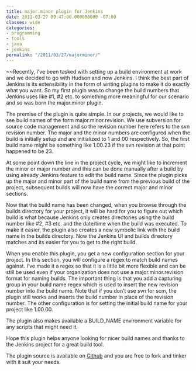 ```yaml
---
title: major.minor plugin for Jenkins
date: 2011-03-27 09:47:00.000000000 -07:00
classes: wide
categories:
- programming
- tools
- java
- jenkins
permalink: "/2011/03/27/majorminor/"
---
```


~~Recently, I’ve been tasked with setting up a build environment at work
and we decided to go with Hudson and now Jenkins. I think the best part
of Jenkins is its extensibility in the form of writing plugins to make
it do exactly what you want. So my first plugin was to change the build
numbers that Jenkins uses like \#1, \#2 etc. to something more
meaningful for our scenario and so was born the major.minor plugin.

The premise of the plugin is quite simple. In our projects, we would
like to see build names of the form major.minor.revision. We use
subversion for source code management and so the revision number here
refers to the svn revision number. The major and the minor numbers are
configured when the build is initially setup and are initialized to 1
and 00 respectively. So, the first build name might be something like
1.00.23 if the svn revision at that point happened to be 23.

At some point down the line in the project cycle, we might like to
increment the minor or major number and this can be done manually after
a build by using already Jenkins feature to edit the build name. Since
the plugin picks up the major and minor part of the build name from the
previous build of the project, subsequent builds will now have the
correct major and minor sections.

Now that the build name has been changed, when you browse through the
builds directory for your project, it will be hard for you to figure out
which build is what because Jenkins only creates directories using the
build number like \#2, \#3 etc. and the date/time when the build was
executed. To make it easier, the plugin also creates a new symbolic link
with the build name in the builds directory. Now the Jenkins UI and
builds directory matches and its easier for you to get to the right
build.

When you enable this plugin, you get a new configuration section for
your project. In this section, you will configure a regex to match build
names against. I’ve made it a regex so that it is a little bit more
flexible and can be still be used even if your organization does not use
a major.minor.revision format for naming builds. The important thing is
that you add a capturing group in your build name regex which is used to
insert the new revision number into the build name. Note that if you
don’t use svn for scm, the plugin still works and inserts the build
number in place of the revision number. The other configuration is for
setting the initial build name for your project like 1.00.00.

The plugin also makes available a BUILD\_NAME environment variable for
any scripts that might need it.

Hope this plugin helps anyone looking for nicer build names and thanks
to the Jenkins project for a great build tool.

The plugin source is available on
[Github](https://github.com/nithint/major.minor) and you are free to
fork and tinker with it suit your needs.
